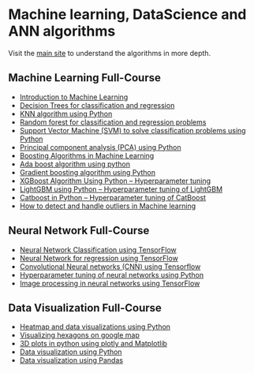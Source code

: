 # Machine learning, DataScience and ANN algorithms
Visit the <a href="https://techfor-today.com/">main site</a> to understand the algorithms in more depth. 

<h2> Machine Learning Full-Course</h2>
<ul>
  <li><a href="https://techfor-today.com/introduction-to-machine-learning/">Introduction to Machine Learning</a></li>
  <li><a href="https://techfor-today.com/decision-trees-for-classification-and-regression/">Decision Trees for classification and regression</a></li>
  <li><a href="https://techfor-today.com/knn-for-classification-using-python/">KNN algorithm using Python</a></li>
  <li><a href="https://techfor-today.com/random-forest-for-classification-and-regression/">Random forest for classification and regression problems</a></li>
  <li><a href="https://techfor-today.com/svm-for-classification-using-python/">Support Vector Machine (SVM) to solve classification problems using Python</a></li>
  <li><a href="https://techfor-today.com/principal-component-analysis-pca-using-python/">Principal component analysis (PCA) using Python</a></li>
  <li><a href="https://techfor-today.com/boosting-algorithms-in-machine-learning/">Boosting Algorithms in Machine Learning</a></li>
  <li><a href="https://techfor-today.com/ada-boost-algorithm-using-python/">Ada boost algorithm using python</a></li>
  <li><a href="https://techfor-today.com/gradient-boosting-algorithm-using-python/">Gradient boosting algorithm using Python</a></li>
  <li><a href="https://techfor-today.com/xgboost-algorithm-using-python-hyperparameter-tuning/">XGBoost Algorithm Using Python – Hyperparameter tuning</a></li>
  <li><a href="https://techfor-today.com/lightgbm-using-python-hyperparameter-tuning-of-lightgbm/">LightGBM using Python – Hyperparameter tuning of LightGBM</a></li>
  <li><a href="https://techfor-today.com/catboost-in-python-hyperparameter-tuning-of-catboost/">Catboost in Python – Hyperparameter tuning of CatBoost</a></li>
  <li><a href="https://techfor-today.com/how-to-detect-and-handle-outliers-in-machine-learning/">How to detect and handle outliers in Machine learning</a></li>
</ul>




<h2> Neural Network Full-Course</h2>

<ul>
  <li><a href="https://techfor-today.com/neural-network-classification-using-tensorflow/">Neural Network Classification using TensorFlow</a></li>
  <li><a href="https://techfor-today.com/neural-network-for-regression-using-tensorflow/">Neural Network for regression using TensorFlow</a></li>
  <li><a href="https://techfor-today.com/convolutional-neural-networks-using-tensorflow/">Convolutional Neural networks (CNN) using Tensorflow</a></li>
  <li><a href="https://techfor-today.com/hyperparameter-tuning-of-neural-networks-using-python/">Hyperparameter tuning of neural networks using Python</a></li>
  <li><a href="https://techfor-today.com/image-processing-in-neural-networks-using/">Image processing in neural networks using TensorFlow</a></li>
</ul>



<h2> Data Visualization Full-Course</h2>

<ul>
  <li><a href="https://techfor-today.com/heatmap-and-data-visualizations-using-python/">Heatmap and data visualizations using Python</a></li>
  <li><a href="https://techfor-today.com/visualizing-hexagons-on-google-map/">Visualizing hexagons on google map</a></li>
  <li><a href="https://techfor-today.com/3d-plots-in-python-using-plotly-and-matplotlib/">3D plots in python using plotly and Matplotlib</a></li>
  <li><a href="https://techfor-today.com/data-visualization-using-python/">Data visualization using Python</a></li>
  <li><a href="https://techfor-today.com/data-visualization-using-pandas/">Data visualization using Pandas</a></li>
  
</ul>






